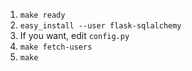 1. `make ready`
2. `easy_install --user flask-sqlalchemy`
3. If you want, edit `config.py`
4. `make fetch-users`
5. `make`
